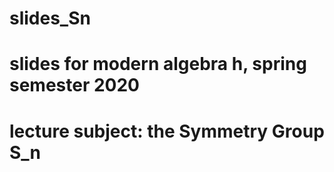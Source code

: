 # slides_Sn
# slides for modern algebra h, spring semester 2020
# lecture subject: the Symmetry Group S_n
